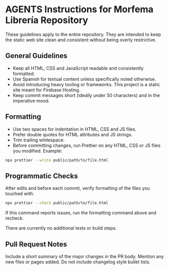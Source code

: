 # AGENTS Instructions for Morfema Librería Repository

These guidelines apply to the entire repository. They are intended to keep the static web site clean and consistent without being overly restrictive.

## General Guidelines

- Keep all HTML, CSS and JavaScript readable and consistently formatted.
- Use Spanish for textual content unless specifically noted otherwise.
- Avoid introducing heavy tooling or frameworks. This project is a static site meant for Firebase Hosting.
- Keep commit messages short (ideally under 50 characters) and in the imperative mood.

## Formatting

- Use two spaces for indentation in HTML, CSS and JS files.
- Prefer double quotes for HTML attributes and JS strings.
- Trim trailing whitespace.
- Before committing changes, run Prettier on any HTML, CSS or JS files you modified. Example:

```sh
npx prettier --write public/path/to/file.html
```

## Programmatic Checks

After edits and before each commit, verify formatting of the files you touched with:

```sh
npx prettier --check public/path/to/file.html
```

If this command reports issues, run the formatting command above and recheck.

There are currently no additional tests or build steps.

## Pull Request Notes

Include a short summary of the major changes in the PR body. Mention any new files or pages added. Do not include changelog style bullet lists.
